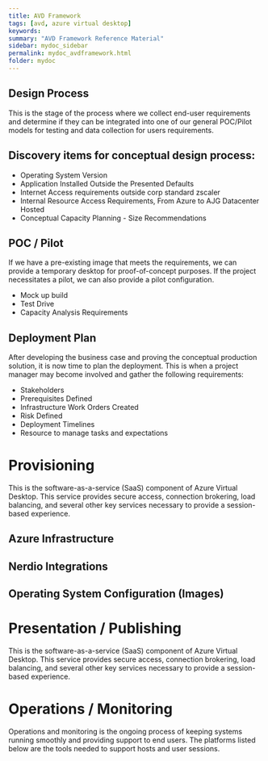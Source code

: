 ```yaml
---
title: AVD Framework
tags: [avd, azure virtual desktop]
keywords: 
summary: "AVD Framework Reference Material"
sidebar: mydoc_sidebar
permalink: mydoc_avdframework.html
folder: mydoc
---
```


## Design Process

This is the stage of the process where we collect end-user requirements and determine if they can be integrated into one of our general POC/Pilot models for testing and data collection for users requirements.

## Discovery items for conceptual design process:

- Operating System Version
- Application Installed Outside the Presented Defaults
- Internet Access requirements outside corp standard zscaler
- Internal Resource Access Requirements, From Azure to AJG Datacenter Hosted
- Conceptual Capacity Planning - Size Recommendations

## POC / Pilot

If we have a pre-existing image that meets the requirements, we can provide a temporary desktop for proof-of-concept purposes. If the project necessitates a pilot, we can also provide a pilot configuration.

- Mock up build
- Test Drive
- Capacity Analysis Requirements

## Deployment Plan

After developing the business case and proving the conceptual production solution, it is now time to plan the deployment. This is when a project manager may become involved and gather the following requirements:

- Stakeholders
- Prerequisites Defined
- Infrastructure Work Orders Created
- Risk Defined
- Deployment Timelines
- Resource to manage tasks and expectations

# Provisioning

This is the software-as-a-service (SaaS) component of Azure Virtual Desktop. This service provides secure access, connection brokering, load balancing, and several other key services necessary to provide a session-based experience.

## Azure Infrastructure

## Nerdio Integrations

## Operating System Configuration (Images)

# Presentation / Publishing
This is the software-as-a-service (SaaS) component of Azure Virtual Desktop. This service provides secure access, connection brokering, load balancing, and several other key services necessary to provide a session-based experience.

# Operations / Monitoring
Operations and monitoring is the ongoing process of keeping systems running smoothly and providing support to end users. The platforms listed below are the tools needed to support hosts and user sessions.